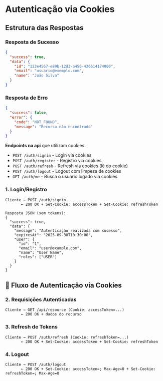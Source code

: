 # Autenticação via Cookies

## Estrutura das Respostas

### Resposta de Sucesso

```json
{
  "success": true,
  "data": {
    "id": "123e4567-e89b-12d3-a456-426614174000",
    "email": "usuario@exemplo.com",
    "name": "João Silva"
  }
}
```

### Resposta de Erro

```json
{
  "success": false,
  "error": {
    "code": "NOT_FOUND",
    "message": "Recurso não encontrado"
  }
}
```

**Endpoints na api** que utilizam cookies:

- `POST /auth/signin` - Login via cookies
- `POST /auth/register` - Registro via cookies
- `POST /auth/refresh` - Refresh via cookies (lê do cookie)
- `POST /auth/logout` - Logout com limpeza de cookies
- `GET /auth/me` - Busca o usuário logado via cookies

### 1. Login/Registro

```
Cliente → POST /auth/signin
       ← 200 OK + Set-Cookie: accessToken + Set-Cookie: refreshToken

Resposta JSON (sem tokens):
{
  "success": true,
  "data": {
    "message": "Autenticação realizada com sucesso",
    "expiresAt": "2025-09-30T10:30:00",
    "user": {
      "id": "1",
      "email": "user@example.com",
      "name": "User Name",
      "roles": ["USER"]
    }
  }
}
```

## 🔄 Fluxo de Autenticação via Cookies

### 2. Requisições Autenticadas

```
Cliente → GET /api/resource (Cookie: accessToken=...)
       ← 200 OK + dados do recurso
```

### 3. Refresh de Tokens

```
Cliente → POST /auth/refresh (Cookie: refreshToken=...)
       ← 200 OK + Set-Cookie: accessToken + Set-Cookie: refreshToken
```

### 4. Logout

```
Cliente → POST /auth/logout
       ← 200 OK + Set-Cookie: accessToken=; Max-Age=0 + Set-Cookie: refreshToken=; Max-Age=0
```
